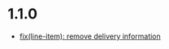 # 1.1.0
- [fix(line-item): remove delivery information](https://github.com/nuonic-digital/sw-plugins.nuonic.payment-method-surcharge/commit/4af9593)